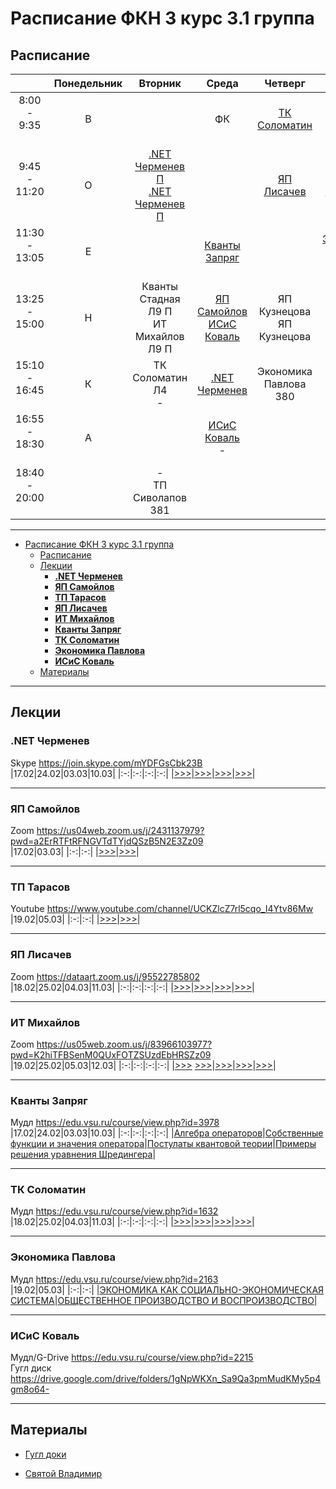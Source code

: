 # Расписание ФКН 3 курс 3.1 группа

## Расписание

||Понедельник|Вторник|Среда|Четверг|Пятница|Суббота|
|:-:|:-:|:-:|:-:|:-:|:-:|:-:|
|8:00 - 9:35<br><br>  |В||ФК|[ТК Соломатин](#тк-соломатин)|ФК|
|9:45 - 11:20<br><br> |О|[.NET Черменев П](#net-черменев)<br>[.NET Черменев П](#net-черменев)||[ЯП Лисачев](#яп-лисачев)|[ИТ Михайлов](#ит-михайлов)|
|11:30 - 13:05<br><br>|Е||[Кванты Запряг](#кванты-запряг)||[Экономика Павлова](#экономика-павлова)<br>-|-<br>ЯП Самойлов Л8 П|
|13:25 - 15:00<br><br>|Н|Кванты Стадная Л9 П <br>ИТ Михайлов Л9 П|[ЯП Самойлов](#яп-самойлов)<br>[ИСиС Коваль](#исис-коваль)|ЯП Кузнецова<br>ЯП Кузнецова|[ИСиС Коваль](#исис-коваль)|
|15:10 - 16:45<br><br>|К|ТК Соломатин  Л4<br>-|[.NET Черменев](#net-черменев)|Экономика Павлова 380|[ТП Тарасов](#тп-тарасов)<br>-|||
|16:55 - 18:30<br><br>|А||[ИСиС Коваль](#исис-коваль)<br>-||[ТП Тарасов](#тп-тарасов)<br>-|
|18:40 - 20:00<br><br>||-<br>ТП Сиволапов 381||||

***

- [Расписание ФКН 3 курс 3.1 группа](#расписание-фкн-3-курс-31-группа)
  - [Расписание](#расписание)
  - [Лекции](#лекции)
    - [**.NET Черменев**](#net-черменев)
    - [**ЯП Самойлов**](#яп-самойлов)
    - [**ТП Тарасов**](#тп-тарасов)
    - [**ЯП Лисачев**](#яп-лисачев)
    - [**ИТ Михайлов**](#ит-михайлов)
    - [**Кванты Запряг**](#кванты-запряг)
    - [**ТК Соломатин**](#тк-соломатин)
    - [**Экономика Павлова**](#экономика-павлова)
    - [**ИСиС Коваль**](#исис-коваль)
  - [Материалы](#материалы)

***

## Лекции

### **.NET Черменев**

Skype https://join.skype.com/mYDFGsCbk23B
<br>
|17.02|24.02|03.03|10.03|
|:-:|:-:|:-:|:-:|
|[>>>](https://www.youtube.com/watch?v=deq3-VS-ey8)|[>>>](https://www.youtube.com/watch?v=HCtF4QRcC44)|[>>>](https://www.youtube.com/watch?v=sgcSYIwisow)|[>>>](https://www.youtube.com/watch?v=JWGATqdYBe4)|
<br>
***

### **ЯП Самойлов**

Zoom https://us04web.zoom.us/j/2431137979?pwd=a2ErRTFtRFNGVTdTYjdQSzB5N2E3Zz09
<br>
|17.02|03.03|
|:-:|:-:|
|[>>>](https://www.youtube.com/watch?v=DxNECJzLIZA)|[>>>](https://www.youtube.com/watch?v=B0Jo9YUbY30)|
<br>
***

### **ТП Тарасов**

Youtube https://www.youtube.com/channel/UCKZlcZ7rl5cqo_I4Ytv86Mw
<br>
|19.02|05.03|
|:-:|:-:|
|[>>>](https://www.youtube.com/watch?v=DxNECJzLIZA)|[>>>](https://www.youtube.com/watch?v=B0Jo9YUbY30)|
<br>
***

### **ЯП Лисачев**

Zoom https://dataart.zoom.us/j/95522785802
<br>
|18.02|25.02|04.03|11.03|
|:-:|:-:|:-:|:-:|
|[>>>](https://www.youtube.com/watch?v=EgIFICUa3ks)|[>>>](https://www.youtube.com/watch?v=LqmSm18i7CE)|[>>>](https://www.youtube.com/watch?v=o19SL70WIHU)|[>>>](https://www.youtube.com/watch?v=PqeziTYljgk)|
<br>
***

### **ИТ Михайлов**

Zoom https://us05web.zoom.us/j/83966103977?pwd=K2hiTFBSenM0QUxFOTZSUzdEbHRSZz09
<br>
|19.02|25.02|05.03|12.03|
|:-:|:-:|:-:|:-:|
|[>>>](https://www.youtube.com/watch?v=fIorkfiPmHE) [>>>](https://www.youtube.com/watch?v=KnMb2_KwtH0)|[>>>](https://www.youtube.com/watch?v=ZXUkFgpH4-c)|[>>>](https://www.youtube.com/watch?v=-USL8DdiyuY)|[>>>](https://www.youtube.com/watch?v=2RQZQmRp4AY)|
<br>
***

### **Кванты Запряг**

Мудл https://edu.vsu.ru/course/view.php?id=3978
<br>
|17.02|24.02|03.03|10.03|
|:-:|:-:|:-:|:-:|
|[Алгебра операторов](https://www.youtube.com/watch?v=hxgZwEqqss8)|[Собственные функции и значения оператора](https://www.youtube.com/watch?v=cWcrMok8uIw)|[Постулаты квантовой теории](https://www.youtube.com/watch?v=cotw9JPmzFw)|[Примеры решения уравнения Шредингера](https://www.youtube.com/watch?v=hrPvoof0dJo&t=3197s)|
<br>
***

### **ТК Соломатин**

Мудл https://edu.vsu.ru/course/view.php?id=1632
<br>
|18.02|25.02|04.03|11.03|
|:-:|:-:|:-:|:-:|
|[>>>](https://www.youtube.com/watch?v=WUkw7Ceiqk0)|[>>>](https://www.youtube.com/watch?v=5uTmoxPIbbo)|[>>>](https://www.youtube.com/watch?v=2LVyUlEtjpE)|[>>>](https://www.youtube.com/watch?v=UiLblfQuyc0)|
<br>
***

### **Экономика Павлова**

Мудл https://edu.vsu.ru/course/view.php?id=2163
<br>
|19.02|05.03|
|:-:|:-:|
|[ЭКОНОМИКА КАК СОЦИАЛЬНО-ЭКОНОМИЧЕСКАЯ СИСТЕМА](https://www.youtube.com/watch?v=CmHddE4ST9k)|[ОБЩЕСТВЕННОЕ ПРОИЗВОДСТВО И ВОСПРОИЗВОДСТВО](https://www.youtube.com/watch?v=MNzAEayrjY0)|
<br>
***

### **ИСиС Коваль**

Мудл/G-Drive https://edu.vsu.ru/course/view.php?id=2215  
Гугл диск https://drive.google.com/drive/folders/1gNpWKXn_Sa9Qa3pmMudKMy5p4gm8o64-

***

## Материалы

- [Гугл доки](https://docs.google.com/spreadsheets/d/1ydhR2zpzWt_ssdq2juNnF97KP0724KDnvydPHLEuqvs/edit)

- [Святой Владимир](https://www.youtube.com/channel/UCGBQkXeY4mi8Fza3inyJkew)
